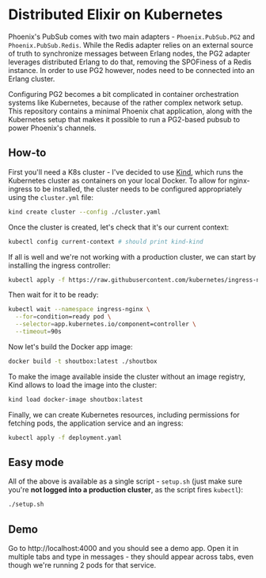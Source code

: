 # Distributed Elixir on Kubernetes

Phoenix's PubSub comes with two main adapters - `Phoenix.PubSub.PG2` and `Phoenix.PubSub.Redis`. While the Redis adapter relies on an external source of truth to synchronize messages between Erlang nodes, the PG2 adapter leverages distributed Erlang to do that, removing the SPOFiness of a Redis instance. In order to use PG2 however, nodes need to be connected into an Erlang cluster.

Configuring PG2 becomes a bit complicated in container orchestration systems like Kubernetes, because of the rather complex network setup. This repository contains a minimal Phoenix chat application, along with the Kubernetes setup that makes it possible to run a PG2-based pubsub to power Phoenix's channels.

## How-to

First you'll need a K8s cluster - I've decided to use [Kind](https://kind.sigs.k8s.io/docs/user/quick-start/), which runs the Kubernetes cluster as containers on your local Docker. To allow for nginx-ingress to be installed, the cluster needs to be configured appropriately using the `cluster.yml` file:

```bash
kind create cluster --config ./cluster.yaml
```

Once the cluster is created, let's check that it's our current context:

```bash
kubectl config current-context # should print kind-kind
```

If all is well and we're not working with a production cluster, we can start by installing the ingress controller:

```bash
kubectl apply -f https://raw.githubusercontent.com/kubernetes/ingress-nginx/master/deploy/static/provider/kind/deploy.yaml
```

Then wait for it to be ready:

```bash
kubectl wait --namespace ingress-nginx \
  --for=condition=ready pod \
  --selector=app.kubernetes.io/component=controller \
  --timeout=90s
```

Now let's build the Docker app image:

```bash
docker build -t shoutbox:latest ./shoutbox
```

To make the image available inside the cluster without an image registry, Kind allows to load the image into the cluster:

```bash
kind load docker-image shoutbox:latest
```

Finally, we can create Kubernetes resources, including permissions for fetching pods, the application service and an ingress:

```bash
kubectl apply -f deployment.yaml
```

## Easy mode

All of the above is available as a single script - `setup.sh` (just make sure you're **not logged into a production cluster**, as the script fires `kubectl`):

```bash
./setup.sh
```

## Demo

Go to http://localhost:4000 and you should see a demo app. Open it in multiple tabs and type in messages - they should appear across tabs, even though we're running 2 pods for that service.
